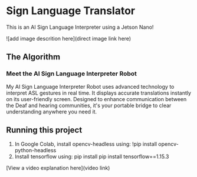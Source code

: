 # Sign Language Translator

 This is an AI Sign Language Interpreter using a Jetson Nano!

![add image descrition here](direct image link here)

## The Algorithm

### Meet the AI Sign Language Interpreter Robot

My AI Sign Language Interpreter Robot uses advanced technology to interpret ASL gestures in real time. It displays accurate translations instantly on its user-friendly screen. Designed to enhance communication between the Deaf and hearing communities, it's your portable bridge to clear understanding anywhere you need it. 

## Running this project

1. In Google Colab, install opencv-headless using: !pip install opencv-python-headless
2. Install tensorflow using: pip install pip install tensorflow==1.15.3

[View a video explanation here](video link)
